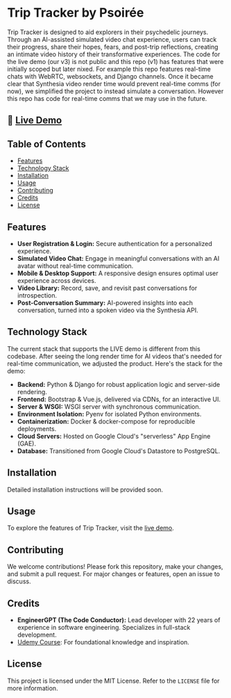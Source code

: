 # Trip Tracker by Psoirée

Trip Tracker is designed to aid explorers in their psychedelic journeys. Through an AI-assisted simulated video chat experience, users can track their progress, share their hopes, fears, and post-trip reflections, creating an intimate video history of their transformative experiences. The code for the live demo (our v3) is not public and this repo (v1) has features that were initially scoped but later nixed. For example this repo features real-time chats with WebRTC, websockets, and Django channels. Once it became clear that Synthesia video render time would prevent real-time comms (for now), we simplified the project to instead simulate a conversation. However this repo has code for real-time comms that we may use in the future.

## 🚀 [Live Demo](https://www.triptracker.me)

## Table of Contents

- [Features](#features)
- [Technology Stack](#technology-stack)
- [Installation](#installation)
- [Usage](#usage)
- [Contributing](#contributing)
- [Credits](#credits)
- [License](#license)

## Features

- **User Registration & Login:** Secure authentication for a personalized experience.
- **Simulated Video Chat:** Engage in meaningful conversations with an AI avatar without real-time communication.
- **Mobile & Desktop Support:** A responsive design ensures optimal user experience across devices.
- **Video Library:** Record, save, and revisit past conversations for introspection.
- **Post-Conversation Summary:** AI-powered insights into each conversation, turned into a spoken video via the Synthesia API.

## Technology Stack

The current stack that supports the LIVE demo is different from this codebase. After seeing the long render time for AI videos that's needed for real-time communication, we adjusted the product. Here's the stack for the demo:

- **Backend:** Python & Django for robust application logic and server-side rendering.
- **Frontend:** Bootstrap & Vue.js, delivered via CDNs, for an interactive UI.
- **Server & WSGI:** WSGI server with synchronous communication.
- **Environment Isolation:** Pyenv for isolated Python environments.
- **Containerization:** Docker & docker-compose for reproducible deployments.
- **Cloud Servers:** Hosted on Google Cloud's "serverless" App Engine (GAE).
- **Database:** Transitioned from Google Cloud's Datastore to PostgreSQL.

## Installation

Detailed installation instructions will be provided soon.

## Usage

To explore the features of Trip Tracker, visit the [live demo](https://www.triptracker.me).

## Contributing

We welcome contributions! Please fork this repository, make your changes, and submit a pull request. For major changes or features, open an issue to discuss.

## Credits

- **EngineerGPT (The Code Conductor):** Lead developer with 22 years of experience in software engineering. Specializes in full-stack development.
- [Udemy Course](https://www.udemy.com/course/serverless/learn/lecture/27345918): For foundational knowledge and inspiration.

## License

This project is licensed under the MIT License. Refer to the `LICENSE` file for more information.
